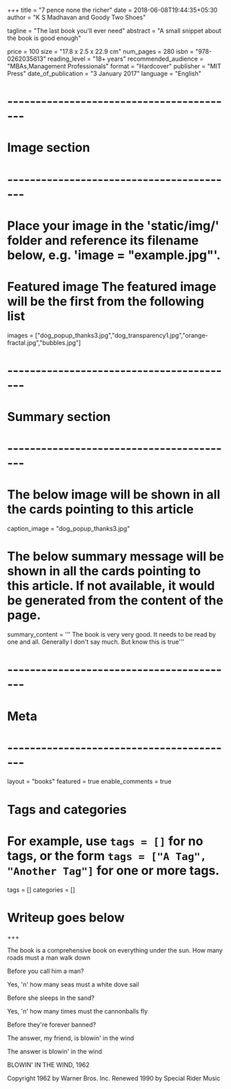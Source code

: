 +++
title = "7 pence none the richer"
date = 2018-06-08T19:44:35+05:30
author = "K S Madhavan and Goody Two Shoes"

tagline = "The last book you'll ever need"
abstract = "A small snippet about the book is good enough"

price = 100
size = "17.8 x 2.5 x 22.9 cm"
num_pages = 280
isbn = "978-0262035613"
reading_level = "18+ years"
recommended_audience = "MBAs,Management Professionals"
format = "Hardcover"
publisher = "MIT Press"
date_of_publication = "3 January 2017"
language = "English"

# -----------------------------------------
# Image section
# -----------------------------------------

# Place your image in the 'static/img/' folder and reference its filename below, e.g. 'image = "example.jpg"'.
# Featured image The featured image will be the first from the following list
images = ["dog_popup_thanks3.jpg","dog_transparency1.jpg","orange-fractal.jpg","bubbles.jpg"]

# -----------------------------------------
# Summary section
# -----------------------------------------

# The below image will be shown in all the cards pointing to this article
caption_image = "dog_popup_thanks3.jpg"
# The below summary message will be shown in all the cards pointing to this article. If not available, it would be generated from the content of the page.
summary_content = '''
The book is very very good. It needs to be read by one and all.
Generally I don't say much. But know this is true'''


# -----------------------------------------
# Meta
# -----------------------------------------

layout = "books"
featured = true
enable_comments = true

# Tags and categories
# For example, use `tags = []` for no tags, or the form `tags = ["A Tag", "Another Tag"]` for one or more tags.
tags = []
categories = []

# Writeup goes below
+++

The book is a comprehensive book on everything under the sun.
How many roads must a man walk down

Before you call him a man?

Yes, 'n' how many seas must a white dove sail

Before she sleeps in the sand?

Yes, 'n' how many times must the cannonballs fly

Before they're forever banned?

The answer, my friend, is blowin' in the wind

The answer is blowin' in the wind

BLOWIN' IN THE WIND, 1962

Copyright 1962 by Warner Bros. Inc. Renewed 1990 by Special Rider Music
